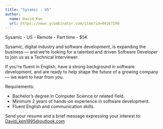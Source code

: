 ```yaml
---
title: "Sysamic : US"
author:
  name: David_Ken
  url: https://news.ycombinator.com/item?id=44167190
---
```


<JobNavigation />

Sysamic - US - Remote - Part time - $5K

Sysamic, digital industry and software development, is expanding the business — and we’re looking for a talented and driven Software Developer to join us as a Technical Interviewer.

If you&#x27;re fluent in English, have a strong background in software development, and are ready to help shape the future of a growing company — we want to hear from you.

Requirements:

- Bachelor’s degree in Computer Science or related field.
- Minimum 2 years of hands-on experience in software development.
- Fluent English and communication skills.

Send your resume and a brief message expressing your interest to: David_ken1995@outlook.com
<JobApplication />
